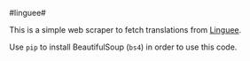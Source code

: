 #linguee#

This is a simple web scraper to fetch translations from [Linguee](http://www.linguee.com).

Use `pip` to install BeautifulSoup (`bs4`) in order to use this code.